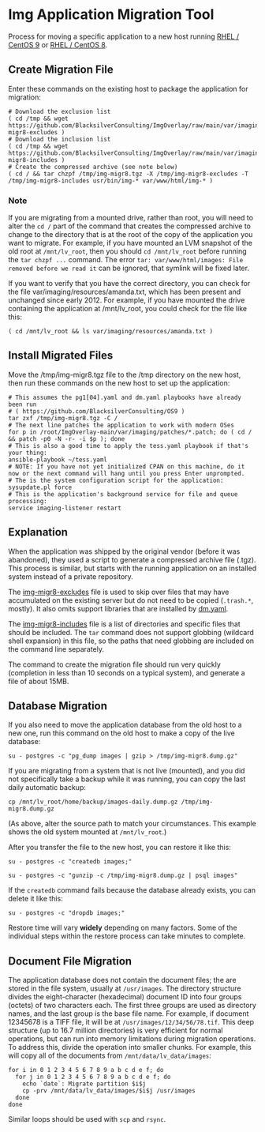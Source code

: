 # Img Application Migration Tool 

Process for moving a specific application to a new host running 
[RHEL / CentOS 9](https://github.com/BlacksilverConsulting/OS9) or [RHEL / CentOS 8](https://github.com/BlacksilverConsulting/OS8).

## Create Migration File

Enter these commands on the existing host to package the application for migration:

```
# Download the exclusion list
( cd /tmp && wget https://github.com/BlacksilverConsulting/ImgOverlay/raw/main/var/imaging/resources/migr8/img-migr8-excludes )
# Download the inclusion list
( cd /tmp && wget https://github.com/BlacksilverConsulting/ImgOverlay/raw/main/var/imaging/resources/migr8/img-migr8-includes )
# Create the compressed archive (see note below)
( cd / && tar chzpf /tmp/img-migr8.tgz -X /tmp/img-migr8-excludes -T /tmp/img-migr8-includes usr/bin/img-* var/www/html/img-* )
```

### Note

If you are migrating from a mounted drive, rather than root, you will need to alter the `cd /` part of the command that creates the compressed archive to change to the directory that is at the root of the copy of the application you want to migrate. For example, if you have mounted an LVM snapshot of the old root at `/mnt/lv_root`, then you should `cd /mnt/lv_root` before running the `tar chzpf ...` command. The error `tar: var/www/html/images: File removed before we read it` can be ignored, that symlink will be fixed later.

If you want to verify that you have the correct directory, you can check for the file var/imaging/resources/amanda.txt, which has been present and unchanged since early 2012. For example, if you have mounted the drive containing the application at /mnt/lv_root, you could check for the file like this:

`( cd /mnt/lv_root && ls var/imaging/resources/amanda.txt )`

## Install Migrated Files

Move the /tmp/img-migr8.tgz file to the /tmp directory on the new host, then run these commands on the new host to set up the application:

```
# This assumes the pg1[04].yaml and dm.yaml playbooks have already been run
# ( https://github.com/BlacksilverConsulting/OS9 )
tar zxf /tmp/img-migr8.tgz -C /
# The next line patches the application to work with modern OSes
for p in /root/ImgOverlay-main/var/imaging/patches/*.patch; do ( cd / && patch -p0 -N -r- -i $p ); done
# This is also a good time to apply the tess.yaml playbook if that's your thing:
ansible-playbook ~/tess.yaml
# NOTE: If you have not yet initialized CPAN on this machine, do it now or the next command will hang until you press Enter unprompted.
# The is the system configuration script for the application:
sysupdate.pl force
# This is the application's background service for file and queue processing:
service imaging-listener restart
```

## Explanation

When the application was shipped by the original vendor (before it was abandoned), they used a script to generate a compressed archive file (.tgz). This process is similar, but starts with the running application on an installed system instead of a private repository.

The [img-migr8-excludes](https://github.com/BlacksilverConsulting/ImgOverlay/raw/main/var/imaging/resources/migr8/img-migr8-excludes) file is used to skip over files that may have accumulated on the existing server but do not need to be copied (`.trash.*`, mostly). It also omits support libraries that are installed by [dm.yaml](https://github.com/BlacksilverConsulting/OS9/blob/main/dm.yaml).

The [img-migr8-includes](https://github.com/BlacksilverConsulting/ImgOverlay/raw/main/var/imaging/resources/migr8/img-migr8-includes) file is a list of directories and specific files that should be included. The `tar` command does not support globbing (wildcard shell expansion) in this file, so the paths that need globbing are included on the command line separately.

The command to create the migration file should run very quickly (completion in less than 10 seconds on a typical system), and generate a file of about 15MB.

## Database Migration

If you also need to move the application database from the old host to a new one, run this command on the old host to make a copy of the live database:

`su - postgres -c "pg_dump images | gzip > /tmp/img-migr8.dump.gz"`

If you are migrating from a system that is not live (mounted), and you did not specifically take a backup while it was running, you can copy the last daily automatic backup:

`cp /mnt/lv_root/home/backup/images-daily.dump.gz /tmp/img-migr8.dump.gz`

(As above, alter the source path to match your circumstances. This example shows the old system mounted at `/mnt/lv_root`.)

After you transfer the file to the new host, you can restore it like this:

`su - postgres -c "createdb images;"`

`su - postgres -c "gunzip -c /tmp/img-migr8.dump.gz | psql images"`

If the `createdb` command fails because the database already exists, you can delete it like this:

`su - postgres -c "dropdb images;"`

Restore time will vary **widely** depending on many factors. Some of the individual steps within the restore process can take minutes to complete.

## Document File Migration

The application database does not contain the document files; the are stored in the file system, usually at `/usr/images`. The directory structure divides the eight-character (hexadecimal) document ID into four groups (octets) of two characters each. The first three groups are used as directory names, and the last group is the base file name. For example, if document 12345678 is a TIFF file, it will be at `/usr/images/12/34/56/78.tif`. This deep structure (up to 16.7 million directories) is very efficient for normal operations, but can run into memory limitations during migration operations. To address this, divide the operation into smaller chunks. For example, this will copy all of the documents from `/mnt/data/lv_data/images`:

```
for i in 0 1 2 3 4 5 6 7 8 9 a b c d e f; do
  for j in 0 1 2 3 4 5 6 7 8 9 a b c d e f; do
    echo `date`: Migrate partition $i$j
    cp -prv /mnt/data/lv_data/images/$i$j /usr/images
  done
done
```

Similar loops should be used with `scp` and `rsync`.
